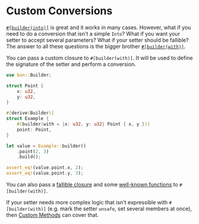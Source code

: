 # Custom Conversions

[`#[builder(into)]`](../../reference/builder/member/into) is great and it works in many cases. However, what if you need to do a conversion that isn't a simple `Into`? What if you want your setter to accept several parameters? What if your setter should be fallible? The answer to all these questions is the bigger brother [`#[builder(with)]`](../../reference/builder/member/with).

You can pass a custom closure to `#[builder(with)]`. It will be used to define the signature of the setter and perform a conversion.

```rust
use bon::Builder;

struct Point {
    x: u32,
    y: u32,
}

#[derive(Builder)]
struct Example {
    #[builder(with = |x: u32, y: u32| Point { x, y })]
    point: Point,
}

let value = Example::builder()
    .point(2, 3)
    .build();

assert_eq!(value.point.x, 2);
assert_eq!(value.point.y, 3);
```

You can also pass a [fallible closure](../../reference/builder/member/with#fallible-setters) and some [well-known functions](../../reference/builder/member/with#well-known-functions) to `#[builder(with)]`.

If your setter needs more complex logic that isn't expressible with `#[builder(with)]` (e.g. mark the setter `unsafe`, set several members at once), then [Custom Methods](./custom-methods) can cover that.
